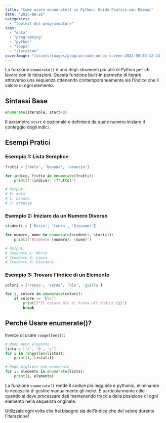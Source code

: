 ```yaml
---
title: "Come usare enumerate() in Python: Guida Pratica con Esempi"
date: "2025-09-28"
categories: 
  - "toolkit-del-programmatore"
tags: 
  - "data"
  - "programming"
  - "python"
  - "loops"
  - "iteration"
coverImage: "/assets/images/program-code-on-pc-screen-2021-08-28-12-44-05-utc-scaled.jpg"
---
```


La funzione `enumerate()` è uno degli strumenti più utili di Python per chi lavora con le iterazioni. Questa funzione built-in permette di iterare attraverso una sequenza ottenendo contemporaneamente sia l'indice che il valore di ogni elemento.

## Sintassi Base

```python
enumerate(iterable, start=0)
```

Il parametro `start` è opzionale e definisce da quale numero iniziare il conteggio degli indici.

## Esempi Pratici

### Esempio 1: Lista Semplice

```python
frutti = ['mela', 'banana', 'arancia']

for indice, frutto in enumerate(frutti):
    print(f"{indice}: {frutto}")

# Output:
# 0: mela
# 1: banana
# 2: arancia
```

### Esempio 2: Iniziare da un Numero Diverso

```python
studenti = ['Marco', 'Laura', 'Giovanni']

for numero, nome in enumerate(studenti, start=1):
    print(f"Studente {numero}: {nome}")

# Output:
# Studente 1: Marco
# Studente 2: Laura
# Studente 3: Giovanni
```

### Esempio 3: Trovare l'Indice di un Elemento

```python
colori = ['rosso', 'verde', 'blu', 'giallo']

for i, colore in enumerate(colori):
    if colore == 'blu':
        print(f"Il colore blu si trova all'indice {i}")
        break
```

## Perché Usare enumerate()?

Invece di usare `range(len())`:

```python
# Modo meno elegante
lista = ['a', 'b', 'c']
for i in range(len(lista)):
    print(i, lista[i])

# Modo migliore con enumerate
for i, elemento in enumerate(lista):
    print(i, elemento)
```

La funzione `enumerate()` rende il codice più leggibile e pythonic, eliminando la necessità di gestire manualmente gli indici. È particolarmente utile quando si deve processare dati mantenendo traccia della posizione di ogni elemento nella sequenza originale.

Utilizzala ogni volta che hai bisogno sia dell'indice che del valore durante l'iterazione!